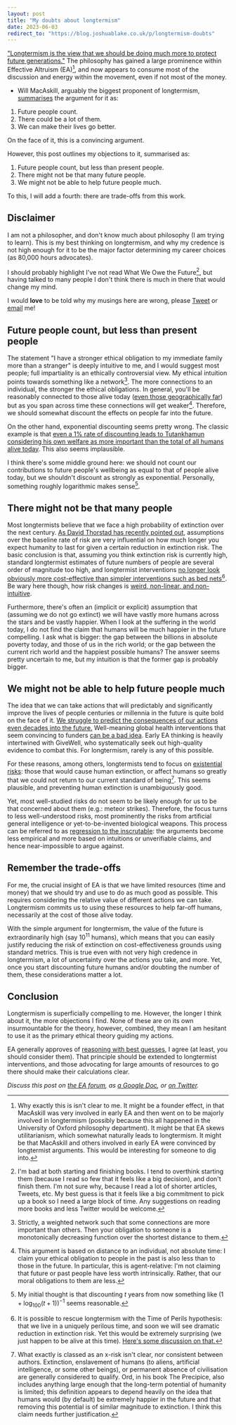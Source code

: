 ```yaml
---
layout: post
title: "My doubts about longtermism"
date: 2023-06-03
redirect_to: "https://blog.joshuablake.co.uk/p/longtermism-doubts"
---
```


["Longtermism is the view that we should be doing much more to protect future generations."](https://www.williammacaskill.com/longtermism)
The philosophy has gained a large prominence within Effective Altruism (EA)[^EA-and-longtermism], and now appears to consume most of the discussion and energy within the movement, even if not most of the money.

[^EA-and-longtermism]: Why exactly this is isn't clear to me. It might be a founder effect, in that MacAskill was very involved in early EA and then went on to be majorly involved in longtermism (possibly because this all happened in the University of Oxford philosophy department). It might be that EA skews utilitarianism, which somewhat naturally leads to longtermism. It might be that MacAskill and others involved in early EA were convinced by longtermist arguments. This would be interesting for someone to dig into.

- Will MacAskill, arguably the biggest proponent of longtermism, [summarises](https://twitter.com/willmacaskill/status/1520107730626785280?lang=en) the argument for it as:

1. Future people count.
2. There could be a lot of them.
3. We can make their lives go better.

On the face of it, this is a convincing argument.

However, this post outlines my objections to it, summarised as:

1. Future people count, but less than present people.
2. There might not be that many future people.
3. We might not be able to help future people much.

To this, I will add a fourth: there are trade-offs from this work.

## Disclaimer

I am not a philosopher, and don't know much about philosophy (I am trying to learn).
This is my best thinking on longtermism, and why my credence is not high enough for it to be the major factor determining my career choices (as 80,000 hours advocates).

I should probably highlight I've not read What We Owe the Future[^books], but having talked to many people I don't think there is much in there that would change my mind.

I would __love__ to be told why my musings here are wrong, please [Tweet](https://twitter.com/JoshuaBlake_/) or [email](mailto:joshbblake@gmail.com) me!

[^books]: I'm bad at both starting and finishing books. I tend to overthink starting them (because I read so few that it feels like a big decision), and don't finish them. I'm not sure why, because I read a lot of shorter articles, Tweets, etc. My best guess is that it feels like a big commitment to pick up a book so I need a large block of time. Any suggestions on reading more books and less Twitter would be welcome.

## Future people count, but less than present people

The statement "I have a stronger ethical obligation to my immediate family more than a stranger" is deeply intuitive to me, and I would suggest most people; full impartiality is an ethically controversial view.
My ethical intuition points towards something like a network[^network].
The more connections to an individual, the stronger the ethical obligations.
In general, you'll be reasonably connected to those alive today ([even those geographically far](https://en.wikipedia.org/wiki/Small-world_experiment#Current_research_on_the_small-world_problem)) but as you span across time these connections will get weaker[^time-distance].
Therefore, we should somewhat discount the effects on people far into the future.

[^network]: Strictly, a weighted network such that some connections are more important than others. Then your obligation to someone is a monotonically decreasing function over the shortest distance to them.

[^time-distance]: This argument is based on distance to an individual, not absolute time: I claim your ethical obligation to people in the past is also less than to those in the future. In particular, this is agent-relative: I'm not claiming that future or past people have less worth intrinsically. Rather, that our moral obligations to them are less.

On the other hand, exponential discounting seems pretty wrong.
The classic example is that [even a 1% rate of discounting leads to Tutankhamun considering his own welfare as more important than the total of all humans alive today](https://80000hours.org/podcast/episodes/why-the-long-run-future-matters-more-than-anything-else-and-what-we-should-do-about-it/).
This also seems implausible.

I think there's some middle ground here: we should not count our contributions to future people's wellbeing as equal to that of people alive today, but we shouldn't discount as strongly as exponential.
Personally, something roughly logarithmic makes sense[^discount-function].

[^discount-function]: My initial thought is that discounting $t$ years from now something like $\left(1 + \log_{100}(t+1) \right)^{-1}$ seems reasonable.

## There might not be that many people

Most longtermists believe that we face a high probability of extinction over the next century.
[As David Thorstad has recently pointed out](https://globalprioritiesinstitute.org/wp-content/uploads/David-Thorstad-Existential-risk-pessimism-.pdf), assumptions over the baseline rate of risk are very influential on how much longer you expect humanity to last for given a certain reduction in extinction risk.
The basic conclusion is that, assuming you think extinction risk is currently high, standard longtermist estimates of future numbers of people are several order of magnitude too high, and longtermist interventions [no longer look obviously more cost-effective than simpler interventions such as bed nets](https://ineffectivealtruismblog.com/2023/02/04/existential-risk-pessimism-and-the-time-of-perils-part-7-an-application/)[^time-of-perils].
Be wary here though, how risk changes is [weird, non-linear, and non-intuitive](https://twitter.com/JoshuaBlake_/status/1638546433367212032).

[^time-of-perils]: It is possible to rescue longtermism with the Time of Perils hypothesis: that we live in a uniquely perilous time, and soon we will see dramatic reduction in extinction risk. Yet this would be extremely surprising (we just happen to be alive at this time). [Here's some discussion on that.](https://forum.effectivealtruism.org/posts/N6hcw8CxK7D3FCD5v/existential-risk-pessimism-and-the-time-of-perils-4?commentId=AASmenGnzBhvWQKLy)

Furthermore, there's often an (implicit or explicit) assumption that (assuming we do not go extinct) we will have vastly more humans across the stars and be vastly happier.
When I look at the suffering in the world today, I do not find the claim that humans will be much happier in the future compelling.
I ask what is bigger: the gap between the billions in absolute poverty today, and those of us in the rich world; or the gap between the current rich world and the happiest possible humans?
The answer seems pretty uncertain to me, but my intuition is that the former gap is probably bigger.

## We might not be able to help future people much

The idea that we can take actions that will predictably and significantly improve the lives of people centuries or millennia  in the future is quite bold on the face of it.
[We struggle to predict the consequences of our actions even decades into the future.](https://en.wikipedia.org/wiki/Unintended_consequences#Perverse_consequences_of_environmental_intervention)
Well-meaning global health interventions that seem convincing to funders [can be a bad idea](https://en.wikipedia.org/wiki/Roundabout_PlayPump).
Early EA thinking is heavily intertwined with GiveWell, who systematically seek out high-quality evidence to combat this.
For longtermism, rarely is any of this possible.

For these reasons, among others, longtermists tend to focus on [existential risks](https://futureoflife.org/existential-risk/existential-risk/): those that would cause human extinction, or affect humans so greatly that we could not return to our current standard of being[^x-risk].
This seems plausible, and preventing human extinction is unambiguously good.

[^x-risk]: What exactly is classed as an x-risk isn't clear, nor consistent between authors. Extinction, enslavement of humans (to aliens, artificial intelligence, or some other beings), or permanent absence of civilisation are generally considered to qualify. Ord, in his book The Precipice, also includes anything large enough that the long-term potential of humanity is limited; this definition appears to depend heavily on the idea that humans would (by default) be extremely happier in the future and that removing this potential is of similar magnitude to extinction. I think this claim needs further justification.

Yet, most well-studied risks do not seem to be likely enough for us to be that concerned about them (e.g.: meteor strikes).
Therefore, the focus turns to less well-understood risks, most prominently the risks from artificial general intelligence or yet-to-be-invented biological weapons.
This process can be referred to as [regression to the inscrutable](https://ineffectivealtruismblog.com/2023/02/18/academics-review-what-we-owe-the-future-part-3-rini-on-demandingness-cluelessness-and-inscrutability/): the arguments become less empirical and more based on intuitions or unverifiable claims, and hence near-impossible to argue against.


## Remember the trade-offs

For me, the crucial insight of EA is that we have limited resources (time and money) that we should try and use to do as much good as possible.
This requires considering the relative value of different actions we can take.
Longtermism commits us to using these resources to help far-off humans, necessarily at the cost of those alive today.

With the simple argument for longtermism, the value of the future is extraordinarily high (say $10^{11}$ humans), which means that you can easily justify reducing the risk of extinction on cost-effectiveness grounds using standard metrics.
This is true even with not very high credence in longtermism, a lot of uncertainty over the actions you take, and more.
Yet, once you start discounting future humans and/or doubting the number of them, these considerations matter a lot.

## Conclusion

Longtermism is superficially compelling to me.
However, the longer I think about it, the more objections I find.
None of these are on its own insurmountable for the theory, however, combined, they mean I am hesitant to use it as the primary ethical theory guiding my actions.

EA generally approves of [reasoning with best guesses](https://slatestarcodex.com/2013/05/02/if-its-worth-doing-its-worth-doing-with-made-up-statistics/), I agree (at least, you should consider them).
That principle should be extended to longtermist interventions, and those advocating for large amounts of resources to go there should make their calculations clear.

_Discuss this post on [the EA forum](https://forum.effectivealtruism.org/posts/vuD4H7ziqLuPMGJYF/linkpost-my-doubts-about-longtermism), as [a Google Doc](https://docs.google.com/document/d/1_GeU6DodNMhnNAKINjvbuwKLvwts_weta2ZdyzWLKZY/edit?usp=sharing), or [on Twitter](https://twitter.com/JoshuaBlake_/status/1664949861450391552?s=20)._
